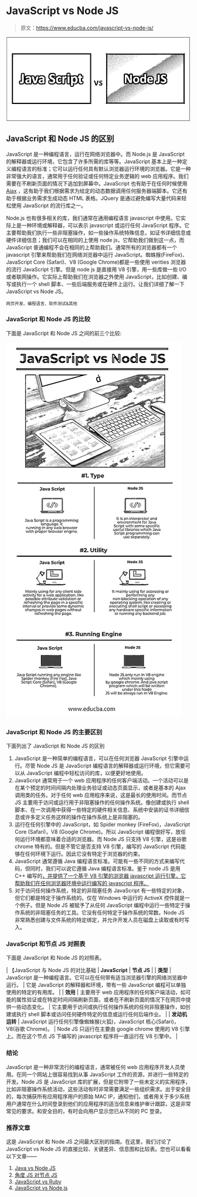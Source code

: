 # JavaScript vs Node JS

> 原文：<https://www.educba.com/javascript-vs-node-js/>

![JavaScript vs Node JS](img/8e5bd4c129e5c336d4116a66e57ff0ea.png)



## JavaScript 和 Node JS 的区别

JavaScript 是一种编程语言，运行在网络浏览器中。而 Node.js 是 JavaScript 的解释器或运行环境，它包含了许多所需的库等等。JavaScript 基本上是一种定义编程语言的标准；它可以运行任何具有默认浏览器运行环境的浏览器。它是一种非常强大的语言，通常用于任何验证或任何特定业务逻辑的 web 应用程序。我们需要在不刷新页面的情况下追加到屏幕中。JavaScript 也有助于在任何时候使用 [Ajax](https://www.educba.com/ajax-interview-questions/) ，这有助于我们根据需求为给定的动态数据调用任何服务器端脚本。它还有助于根据业务需求生成动态 HTML 表格。JQuery 是通过避免编写大量代码来轻松使用 JavaScript 的流行库之一。

Node.js 也有很多相关的库，我们通常在通用编程语言 javascript 中使用。它实际上是一种环境或解释器，可以表示 javascript 或运行任何 JavaScript 程序。它主要帮助我们执行一些非阻塞操作，如一些操作系统特殊信息，如证书详细信息或硬件详细信息；我们可以在相同的上使用 node js，它帮助我们做到这一点，而 JavaScript 普通编程不会在相同的上帮助我们。通常所有的浏览器都有一个 javascript 引擎来帮助我们在网络浏览器中运行 JavaScript。蜘蛛猴(FireFox)、JavaScript Core (Safari)、V8 (Google Chrome)都是一些使用 verities 浏览器的流行 JavaScript 引擎。但是 node js 是直接用 V8 引擎，用一些库做一些 I/O 或者联网操作。它实际上帮助我们在浏览器之外使用 JavaScript，比如创建、编写或执行一个 shell 脚本、一些后端服务或在硬件上运行。让我们详细了解一下 JavaScript vs Node JS。

<small>网页开发、编程语言、软件测试&其他</small>

### JavaScript 和 Node JS 的比较

下面是 JavaScript 和 Node JS 之间的前三个比较:

![JavaScript vs Node JS](img/225379d17437923b57bfab8484da9f6e.png)



### JavaScript 和 Node JS 的主要区别

下面列出了 JavaScript 和 Node JS 的区别

1.  JavaScript 是一种简单的编程语言，可以在任何浏览器 JavaScript 引擎中运行。尽管 Node JS 是 JavaScript 编程语言的解释器或运行环境，但它需要可以从 JavaScript 编程中轻松访问的库，以便更好地使用。
2.  JavaScript 通常用于一个 web 应用程序的任何客户端活动。一个活动可以是在某个预定的时间间隔内处理业务验证或动态页面显示，或者是基本的 Ajax 调用类的任务。对于任何 web 应用程序来说，这是最长的使用时间。而节点 JS 主要用于访问或运行用于非阻塞操作的任何操作系统。像创建或执行 shell 脚本、在一次调用中获得一些特定的硬件相关信息、系统中安装的证书详细信息或许多定义任务这样的操作在操作系统上是非阻塞的。
3.  运行在任何引擎中的 JavaScript，如 Spider monkey (FireFox)，JavaScript Core (Safari)，V8 (Google Chrome)。所以 JavaScript 编程很好写，放任何运行环境都意味着合适的浏览器。而 Node JS 只支持 V8 引擎，这是谷歌 chrome 特有的。但是不管它是否支持 V8 引擎，编写的 JavaScript 代码能够在任何环境下运行。因此它没有特定于浏览器的约束。
4.  JavaScript 通常遵循 Java 编程语言标准。可能有一些不同的方式来编写代码，但同时，我们可以说它遵循 Java 编程语言标准。鉴于 node JS 是用 C++ 编写的[，并提供了一个基于 V8 引擎的浏览器 javascript 运行引擎，它帮助我们在任何浏览器环境中运行编写的 javascript 程序。](https://www.educba.com/c-plus-plus-interview-questions/)
5.  对于访问任何操作系统，特定的非阻塞任务 JavaScript 有一些特定的对象，但它们都是特定于操作系统的。仅在 Windows 中运行的 ActiveX 控件就是一个例子。但是 Node JS 被赋予了从任何 JavaScript 编程中运行一些特定于操作系统的非阻塞任务的工具。它没有任何特定于操作系统的常数。Node JS 非常熟悉创建与文件系统的特定绑定，并允许开发人员在磁盘上读取或有时写入。

### JavaScript 和节点 JS 对照表

下面是 JavaScript 和 Node JS 的对照表。

| 【JavaScript 与 Node JS 的对比基础 | **JavaScript** | **节点 JS** |
| **类型** | JavaScript 是一种编程语言。它可以在任何带有适当浏览器引擎的网络浏览器中运行。 | 它是 JavaScript 的解释器和环境，带有一些 JavaScript 编程可以单独使用的特定的有用库。 |
| **效用** | 主要用于 web 应用程序的任何客户端活动，如可能的属性验证或在特定时间间隔刷新页面，或者在不刷新页面的情况下在网页中提供一些动态变化。 | 它主要用于访问或执行任何操作系统的任何非阻塞操作，如创建或执行 shell 脚本或访问任何硬件特定的信息或运行任何后端作业。 |
| **发动机运转** | JavaScript 运行任何引擎像蜘蛛猴(火狐)，JavaScript 核心(Safari)，V8(谷歌 Chrome)。 | Node JS 只运行在主要由 google chrome 使用的 V8 引擎上。而在这个节点 JS 下编写的 javascript 程序将一直运行在 V8 引擎中。 |

### 结论

JavaScript 是一种非常流行的编程语言，通常被任何 web 应用程序开发人员使用。在同一个网站上很容易找到从事 JavaScript 工作的资源，并进行一些特定的开发。Node JS 是 JavaScript 库的扩展，但是它附带了一些未定义的实用程序，比如非阻塞操作系统活动，这些活动有时非常需要满足一些组织需求。出于安全目的，每次捕获所有应用程序用户的原始 MAC IP，通知他们，或者用关于多少系统用户通常在什么时间登录到他们的应用程序的适当信息来维护审计跟踪，这是非常常见的要求。和安全目的，有时会向用户显示您已从不同的 PC 登录。

### 推荐文章

这是 JavaScript 和 Node JS 之间最大区别的指南。在这里，我们讨论了 JavaScript vs Node JS 的直接比较、关键差异、信息图和比较表。您也可以看看以下文章——

1.  [Java vs Node JS](https://www.educba.com/java-vs-node-js/)
2.  [角度 JS 对节点 JS](https://www.educba.com/angular-js-vs-node-js/)
3.  [JavaScript vs Ruby](https://www.educba.com/javascript-vs-ruby/)
4.  [JavaScript vs Node.js](https://www.educba.com/javascript-vs-node-dot-js/)





